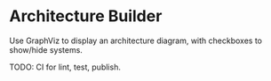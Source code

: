 # Architecture Builder

Use GraphViz to display an architecture diagram, with checkboxes to show/hide systems.

TODO: CI for lint, test, publish.
